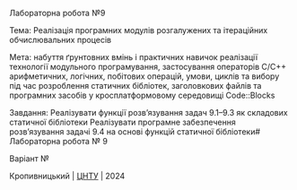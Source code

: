 
Лабораторна робота №9

Тема: Реалізація програмних модулів розгалужених та ітераційних обчислювальних процесів

Мета: набуття ґрунтовних вмінь і практичних навичок реалізації технології модульного програмування, застосування операторів С/С++ арифметичних, логічних, побітових операцій, умови, циклів та вибору під час розроблення статичних бібліотек, заголовкових файлів та програмних засобів у кросплатформовому середовищі Code::Blocks

Завдання:
Реалізувати функції розв’язування задач 9.1–9.3 як складових статичної бібліотеки
Реалізувати програмне забезпечення розв’язування задачі 9.4 на основі функцій статичної бібліотеки﻿# Лабораторна робота № 9

Варіант № 


Кропивницький | <a href="http://www.kntu.kr.ua/">ЦНТУ</a> | 2024
